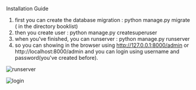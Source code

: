 
Installation Guide

1. first you can create the database migration : python manage.py migrate ( in the directory booklist)
2. then you create user : python manage.py createsuperuser
3. when you've finished, you can runserver : python manage.py runserver
4. so you can showing in the browser using http://127.0.0.1:8000/admin or http://localhost:8000/admin and you can login using username and password(you've created before).
<p align="left"><img src="https://image.ibb.co/mq1xxw/runserver.png" alt="runserver" border="0"></p>
<p><img src="https://image.ibb.co/jRh9AG/login.png" alt="login" border="0"></p>
